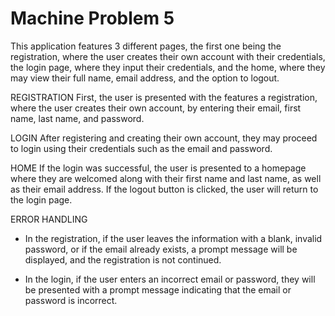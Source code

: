 # Machine Problem 5

This application features 3 different pages, the first one being the registration, where the user
creates their own account with their credentials, the login page, where they input their credentials,
and the home, where they may view their full name, email address, and the option to logout.

REGISTRATION
First, the user is presented with the features a registration, where the user creates their own 
account, by entering their email, first name, last name, and password.

LOGIN
After registering and creating their own account, they may proceed to login using their credentials 
such as the email and password. 

HOME
If the login was successful, the user is presented
to a homepage where they are welcomed along with their first name and last name, as well as their
email address. If the logout button is clicked, the user will return to the login page.

ERROR HANDLING
- In the registration, if the user leaves the information with a blank, invalid password, or if the 
email already exists, a prompt message will be displayed, and the registration is not continued.

- In the login, if the user enters an incorrect email or password, they will be presented with a 
prompt message indicating that the email or password is incorrect.

